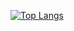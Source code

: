 [![Top Langs](https://github-readme-stats.vercel.app/api/top-langs/?username=koungq)](https://github.com/anuraghazra/github-readme-stats)
